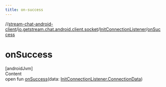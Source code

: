 ```yaml
---
title: on-success
---
```

//[stream-chat-android-client](../../../index.md)/[io.getstream.chat.android.client.socket](../index.md)/[InitConnectionListener](index.md)/[onSuccess](onSuccess.md)



# onSuccess  
[androidJvm]  
Content  
open fun [onSuccess](onSuccess.md)(data: [InitConnectionListener.ConnectionData](ConnectionData/index.md))  




